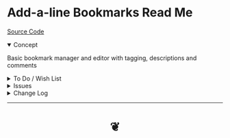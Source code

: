 # Add-a-line Bookmarks Read Me

[Source Code ]( https://github.com/opentecture/mindmapping/tree/master/sandbox/opentecture-bookmarks/add-a-line-bookmarks )

<details open>

<summary>Concept</summary>

Basic bookmark manager and editor with tagging, descriptions and comments

</details>

<details>

<summary>To Do / Wish List</summary>

### Popup

* 2019-09-28 ~ Theo ~ displays the web page
* 2019-08-11 ~ Theo ~ Details about items visible at load time
* 2019-08-11 ~ Theo ~ Move down below title


### Main contents

* 2019-08-11 ~ Theo ~ Add images

### Main edit page

* 2019-08-11 ~ Theo ~ Nicer CSS

### Json file

* 2019-08-11 ~ Theo ~ Comments for every entry
* 2019-08-11 ~ Theo ~ Excellent set of tags
* 2019-08-11 ~ Theo ~ Every entry well-tagged


### Tags

* 2019-08-11 ~ Theo ~ Filter by tags menu subdivided similar to edit tag sets
* 2019-07-07 ~ Theo ~ Create tag chains usable to tie or link as Mind Map elements
* 2019-06-23 ~ Theo ~ Filter by multiple tags
* 2019-06-23 ~ Theo ~ Add tags to multiple bookmarks at same time

### File handling

* 2019-08-11 ~ Theo ~ Update json lines data with each edit
* 2019-06-23 ~ Theo ~ Refresh memory after a deletion
* 2019-06-03 ~ Theo ~ Save to and read from gists

### onLoad

* 2019-07-28 ~ Theo ~ Set menu type using local storage

### Menu

* 2019-08-11 ~ Theo ~ Add notes about item colors




</details>

<details>

<summary>Issues</summary>


</details>

<details>

<summary>Change Log</summary>

### 2019-08-24 ~ Theo

Many updates bookmarks.json

* Adding tags
* Updating tag sets
* Adding comments

### 2019-08-11 ~ Theo

Added

* Saving in general working OK
* Saving duplicate tags
* Saving tagSets clean ups
* Colored tags in main window

Dealt with

* 2019-06-23 ~ Theo ~ Filter by content
* 2019-07-28 ~ Theo ~ filter out deprecated, off-topic etc using local storage
* 2019-07-28 ~ Theo ~ List links by date of entry/update
* 2019-07-28 ~ Theo ~ Bookmarks in file order


### 2019-07-28 ~ Theo

Add-a-line Bookmarks v0.5.03

* First commit
* Getting simpler

Dealt with

* 2019-06-23 ~ Theo ~ meta tags with description of entire project, copyright, license etc

</details>

***

# <center title="hello!" ><a href=javascript:window.scrollTo(0,0); style=text-decoration:none; > ❦ </a></center>

